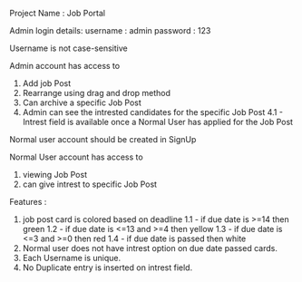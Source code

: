 Project Name : Job Portal

Admin login details:
username : admin 
password : 123

Username is not case-sensitive

Admin account has access to 
1. Add job Post
2. Rearrange using drag and drop method
3. Can archive a specific Job Post
4. Admin can see the intrested candidates for the specific Job Post
  4.1 - Intrest field is available once a Normal User has applied for the Job Post
  
Normal user account should be created in SignUp

Normal User account has access to
1. viewing Job Post
2. can give intrest to specific Job Post


Features :
1. job post card is colored based on deadline
  1.1 - if due date is >=14 then green
  1.2 - if due date is <=13 and >=4 then yellow
  1.3 - if due date is <=3 and >=0 then red
  1.4 - if due date is passed then white 
2. Normal user does not have intrest option on due date passed cards.
3. Each Username is unique.
4. No Duplicate entry is inserted on intrest field.
